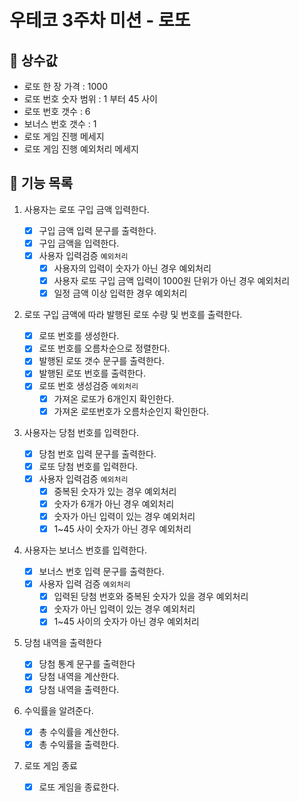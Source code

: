 # 우테코 3주차 미션 - 로또

## 📌 상수값

- 로또 한 장 가격 : 1000
- 로또 번호 숫자 범위 : 1 부터 45 사이
- 로또 번호 갯수 : 6
- 보너스 번호 갯수 : 1
- 로또 게임 진행 메세지
- 로또 게임 진행 예외처리 메세지

## 📖 기능 목록

1. 사용자는 로또 구입 금액 입력한다.
   - [x] 구입 금액 입력 문구를 출력한다.
   - [x] 구입 금액을 입력한다.
   - [x] 사용자 입력검증 `예외처리`
     - [x] 사용자의 입력이 숫자가 아닌 경우 예외처리
     - [x] 사용자 로또 구입 금액 입력이 1000원 단위가 아닌 경우 예외처리
     - [x] 일정 금액 이상 입력한 경우 예외처리
2. 로또 구입 금액에 따라 발행된 로또 수량 및 번호를 출력한다.
   - [x] 로또 번호를 생성한다.
   - [x] 로또 번호를 오름차순으로 정렬한다.
   - [x] 발행된 로또 갯수 문구를 출력한다.
   - [x] 발행된 로또 번호를 출력한다.
   - [x] 로또 번호 생성검증 `예외처리`
     - [x] 가져온 로또가 6개인지 확인한다.
     - [x] 가져온 로또번호가 오름차순인지 확인한다.
3. 사용자는 당첨 번호를 입력한다.
   - [x] 당첨 번호 입력 문구를 출력한다.
   - [x] 로또 당첨 번호를 입력한다.
   - [x] 사용자 입력검증 `예외처리`
     - [x] 중복된 숫자가 있는 경우 예외처리
     - [x] 숫자가 6개가 아닌 경우 예외처리
     - [x] 숫자가 아닌 입력이 있는 경우 예외처리
     - [x] 1~45 사이 숫자가 아닌 경우 예외처리
4. 사용자는 보너스 번호를 입력한다.
   - [x] 보너스 번호 입력 문구를 출력한다.
   - [x] 사용자 입력 검증 `예외처리`
     - [x] 입력된 당첨 번호와 중복된 숫자가 있을 경우 예외처리
     - [x] 숫자가 아닌 입력이 있는 경우 예외처리
     - [x] 1~45 사이의 숫자가 아닌 경우 예외처리
5. 당첨 내역을 출력한다
   - [x] 당첨 통계 문구를 출력한다
   - [x] 당첨 내역을 계산한다.
   - [x] 당첨 내역을 출력한다.
6. 수익률을 알려준다.

   - [x] 총 수익률을 계산한다.
   - [x] 총 수익률을 출력한다.

7. 로또 게임 종료
   - [x] 로또 게임을 종료한다.
